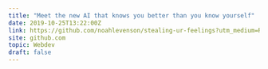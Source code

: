 ```yaml
---
title: "Meet the new AI that knows you better than you know yourself"
date: 2019-10-25T13:22:00Z
link: https://github.com/noahlevenson/stealing-ur-feelings?utm_medium=RSS&utm_source=hune
site: github.com
topic: Webdev
draft: false
---
```


